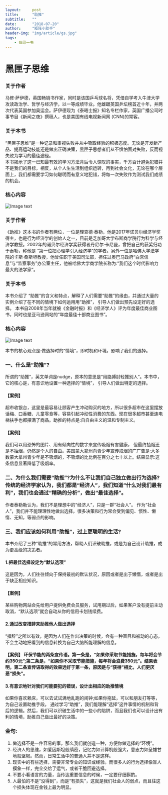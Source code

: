 ```yaml
---
layout:     post
title:      "助推"
subtitle:   ""
date:       "2018-07-20"
author:     "矩阵小助手"
header-img: "img/article/gs.jpg"
tags:
    - 每周一书
---
```


# 黑匣子思维

### 关于作者
⻢修·萨伊德，英国畅销书作家，同时是该国乒乓球名将，凭借自学考入⽜津⼤学攻读政治学、哲学与经济学，以⼀等成绩毕业。他雄踞英国乒坛榜首近⼗年，并两次代表英国参加奥运会。萨伊德现为《泰晤士报》知名专栏作家，英国⼴播公司时事节目《新闻之夜》撰稿人，也是美国有线电视新闻网 (CNN)的常客。
### 关于本书
“⿊匣子思维”是一种记录和审视失败并从中吸取经验的积极态度。⽆论是开发新产品、提高运动技能还是做出正确决策，黑匣⼦思想者们从不惧怕面对失败，反而视失败为学习的最佳途径。<br>本书揭示了这⼀已知最有效的学习⽅法背后令人惊叹的事实，千⽅百计避免犯错并不是我们的目标，相反，从个人⽣生活到组织运转，再到社会文化，⽆论在哪个层⾯上，我们都需要学习如何聪明而有意义地犯错，将每⼀次失败作为测试我们成绩的机会。
### 核心内容
![Image text](http://p9n1bl5yn.bkt.clouddn.com/hxzsw.png)

### 关于作者
《助推》这本书的作者有两位，⼀位是理查德·泰勒，他是2017年诺贝尔经济学奖得主，也是行为经济学的创始⼈之一，目前是芝加哥大学布斯商学院行为科学与经济学教授。2002年的诺⻉尔经济学奖获得者丹尼尔·卡尼曼，曾把⾃己的获奖归功于泰勒，称他是 “第一位把⼼理学引⼊经济学”的学者。另外⼀位是哈佛大学法学院的卡斯·桑斯坦教授，他曾任职于美国司法部，担任过奥巴马政府“白宫信息”与“监察事务”办公室主任，他被哈佛大学商学院长称为:“我们这个时代影响力最大的法学家”。
### 关于本书
本书介绍了 “助推”的含义和特点，解释了⼈们需要“助推”的缘由，并通过⼤量的实例介绍了在不同的情境下如何运⽤用“助推”， 引导⼈们做出预先设定好的选择。
本书⾃2008年当年就被《金融时报》和《经济学⼈》评为年度最佳商业图书，同时也是亚马逊⽹站的“年度最佳十部商业图书”。
### 核⼼内容
![Image text](http://p9n1bl5yn.bkt.clouddn.com/WX20180720-163106@2x.png)

本书的核心观点是:做选择时的“情境”，即时机和环境，影响了我们的选择。
### 一、什么是“助推”?
所谓的“助推”，英⽂单词是nudge，原本的意思是“⽤胳膊肘轻推别人”。本书中，它的核心是，有意识地设置⼀种选择的“情境”， 引导⼈们做出特定的选择。
#### 【案例】
超市收银台，这里是最容易让顾客产⽣冲动购买的地方，所以很多超市在这里摆放话梅、⼝⾹糖、⼉童零食等，容易引起冲动性消费的东西。现在很多超市甚至连电梯扶⼿也都摆满了商品。助推的特点是:⾃自由主义的温和专制主义。
#### 【案例】
我们可以⽤恐怖的图片、⽤有倾向性的数字来宣传吸烟有害健康， 但最终抽烟还是不抽烟，仍然是个⼈的自由。美国蒙⼤拿州向青少年宣传戒烟的⼴广告是:⼤多数蒙大拿州⻘少年是不吸烟的，不吸烟的⽐比例在百分之七十以上。结果显示:这条信息显著降低了吸烟率。
### 二、为什么我们需要“助推”?为什么不让我们⾃己独⽴做出行为选择?传统的经济学家认为，我们都是“经济人”，我们知道“什么对我们最有利”，我们也会通过“精确的分析”，做出“最佳选择”。
作者泰勒勒认为，我们不是理想中的“经济人”，只是一群“社会人”。 作为“社会⼈”，我们并不能理理性地做出选择，很多决策和行为常会受到偏见、惯性、懒惰、⽆知，等弱点的影响。
### 三、我们应该如何利用“助推”，过上更聪明的生活?
本书介绍了三种“助推”的常用方法，帮助人们识破助推，或是为⾃己设计助推，成为更⾼级的决策者。
#### 1.把最佳选择设定为“默认选项”
这是因为，⼈们往往倾向于保持最初的默认状况，原因或者是出于懒惰，或者是出于缺乏相应知识。
#### 【案例】
某些购物网站会先给用户提供免费会员服务，试⽤期过后，如果客户没有提前主动取消，“默认选项”就会⾃动从你的信用卡划钱续费。
#### 2.通过改变措辞来助推他人做出选择
“措辞”之所以有效，是因为人们在作出决策的时候，会有一种盲目和被动的⼼态，不会主动地把看到的信息转换为⾃己⼤脑所能理解的信息。
#### 【案例】 环保节能的两条宣传语。第⼀条是，“如果你采取节能措施，每年将会节约350元”;第二条是，“如果你不采取节能措施，每年将会浪费350元”。结果表明，第⼆条宣传语取得的效果远好于第一条，原因是与“获得”相比，⼈们更厌恶“损失”。
#### 3.有意识地针对我们可能要犯的错误，设计出相应的助推情境
如果你喜欢赖床，可以去试试满地乱跑的闹钟;如果你拖延，可以和朋友打等等，为⾃己设置助推⼿段。 通过学习“助推”，我们能理解“选择”这件事情的机制和背后的逻辑。然后，我们可以识破⽣活中的⼀些⼩的陷阱，⽽且我们也可以设计出有利的情境，助推⾃己做出最好的决策。
### 金句:
1. 做选择不是一件容易的事，那么我们就创造一种，⽅便你做选择的“环境”。
2. 经济⼈的思维，如爱因斯坦般缜密，记忆力如计算机般强大，意志力如圣雄⽢地般坚韧。然而，⽇常⽣活中的普通⼈并不是这样。
3. 现实中的有些选择，需要非常专业的知识或经验。而很多⼈的行为选择像盲⼈摸象一样，完全交给了运气，或者⼲脆回避选择。
4. 不要⼩看语言的力量，当传达重要信息的时候，一定要仔细斟酌。
5. ⼈最怕的不是“没得到”，⽽是“有损失”，这就是我们社会人的弱点，而且往这个损失体现在金钱上最为明显。
